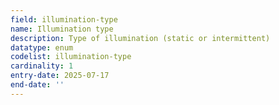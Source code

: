 ```yaml
---
field: illumination-type
name: Illumination type
description: Type of illumination (static or intermittent)
datatype: enum
codelist: illumination-type
cardinality: 1
entry-date: 2025-07-17
end-date: ''
---
```

